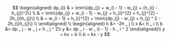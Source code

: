 $$
\begin{aligned}
dp_{i} & = \min\{dp_{j} + w_{i - 1} - w_{j} + (h_{i} - h_{j})^2\} \\
& = \min\{dp_{j} + w_{i - 1} - w_{j} + h_{i}^{2} + h_{j}^{2} - 2h_{i}h_{j}\} \\
& = w_{i - 1} + h_{i}^{2} + \min\{dp_{j} - w_{j} + h_{j} ^ 2 - 2h_{i}h_{j}\} \\
\end{aligned} \\
\begin{aligned}
k &= -2h _ j \\
x &= h _ i \\
b &= dp _ j - w _ j + h _ j ^ 2\\
y &= dp _ i - w _ {i - 1} - h _ i ^ 2
\end{aligned}\\
y = kx + b \\
b = kx - y
$$